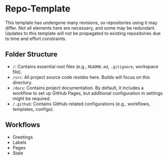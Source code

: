 # Repo-Template

This template has undergone many revisions, so repositories using it may differ. Not all elements here are necessary, and some may be redundant. Updates to this template will not be propagated to existing repositories due to time and effort constraints.

## Folder Structure

- `/`: Contains essential root files (e.g., `README.md`, `.gitignore`, workspace file).
- `/src`: All project source code resides here. Builds will focus on this directory.
- `/docs`: Contains project documentation. By default, it includes a workflow to set up GitHub Pages, but additional configuration in settings might be required.
- `/.github`: Contains GitHub-related configurations (e.g., workflows, templates, configs).

## Workflows

- Greetings
- Labels
- Pages
- Stale
